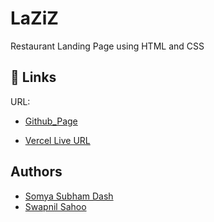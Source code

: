 # LaZiZ 
Restaurant Landing Page using HTML and CSS

## 🔗 Links
URL: 
- [Github_Page](https://somyasubham9.github.io/LaZiZ-Restaurant/)

- [Vercel Live URL](https://laziz-restaurant.vercel.app/)

## Authors

- [Somya Subham Dash](https://www.github.com/somyasubham9)
- [Swapnil Sahoo](https://www.github.com/swapnil0601)

  
